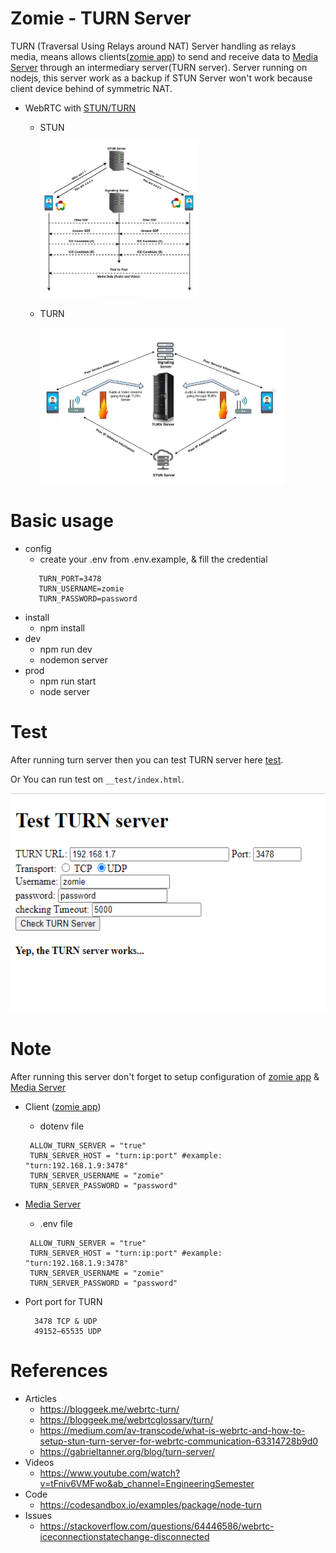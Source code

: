 # Zomie - TURN Server

TURN (Traversal Using Relays around NAT) Server handling as relays media, means allows clients(<a href="https://github.com/Mamena2020/zomie-app">zomie app</a>) to send and receive data to <a href="https://github.com/Mamena2020/zomie-server"> Media Server</a> through an intermediary server(TURN server).
Server running on nodejs, this server work as a backup if STUN Server won't work because client device behind of symmetric NAT.

- WebRTC with <a href="https://medium.com/av-transcode/what-is-webrtc-and-how-to-setup-stun-turn-server-for-webrtc-communication-63314728b9d0">STUN/TURN</a>

   - STUN

     <img src="public/img/stun.png" height="250">

   - TURN

     <img src="public/img/turn.png" height="250">

# Basic usage

- config
  - create your .env from .env.example, & fill the credential
  ```
     TURN_PORT=3478
     TURN_USERNAME=zomie
     TURN_PASSWORD=password
  ```
- install
  - npm install
- dev
  - npm run dev
  - nodemon server
- prod
  - npm run start
  - node server

# Test

After running turn server then you can test TURN server here <a href="https://webrtc.github.io/samples/src/content/peerconnection/trickle-ice/">test</a>. 

Or You can run test on `__test/index.html`.

<img src="public/img/test.png" height="350">



# Note

After running this server don't forget to setup configuration of <a href="https://github.com/Mamena2020/zomie-app">zomie app</a> & <a href="https://github.com/Mamena2020/zomie-server"> Media Server</a>

- Client (<a href="https://github.com/Mamena2020/zomie-app">zomie app</a>)

  - dotenv file

  ```
   ALLOW_TURN_SERVER = "true"
   TURN_SERVER_HOST = "turn:ip:port" #example: "turn:192.168.1.9:3478"
   TURN_SERVER_USERNAME = "zomie"
   TURN_SERVER_PASSWORD = "password"
  ```

- <a href="https://github.com/Mamena2020/zomie-server">Media Server</a>

  - .env file

  ```
   ALLOW_TURN_SERVER = "true"
   TURN_SERVER_HOST = "turn:ip:port" #example: "turn:192.168.1.9:3478"
   TURN_SERVER_USERNAME = "zomie"
   TURN_SERVER_PASSWORD = "password"
  ```

- Port port for TURN
  ```
    3478 TCP & UDP
    49152–65535 UDP
  ```

# References

- Articles
  - https://bloggeek.me/webrtc-turn/
  - https://bloggeek.me/webrtcglossary/turn/
  - https://medium.com/av-transcode/what-is-webrtc-and-how-to-setup-stun-turn-server-for-webrtc-communication-63314728b9d0
  - https://gabrieltanner.org/blog/turn-server/
- Videos
  - https://www.youtube.com/watch?v=tFniv6VMFwo&ab_channel=EngineeringSemester
- Code
  - https://codesandbox.io/examples/package/node-turn
- Issues
  - https://stackoverflow.com/questions/64446586/webrtc-iceconnectionstatechange-disconnected
